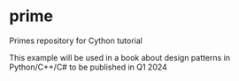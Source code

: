 # prime
Primes repository for Cython tutorial

This example will be used in a book about design patterns in Python/C++/C# to be published in Q1 2024
